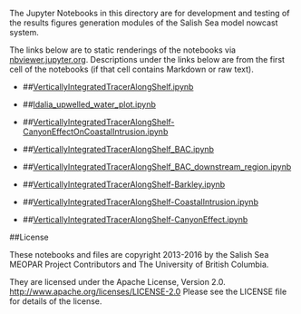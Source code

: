 The Jupyter Notebooks in this directory are for development and testing of
the results figures generation modules of the Salish Sea model nowcast system.

The links below are to static renderings of the notebooks via
[nbviewer.jupyter.org](http://nbviewer.jupyter.org/).
Descriptions under the links below are from the first cell of the notebooks
(if that cell contains Markdown or raw text).

* ##[VerticallyIntegratedTracerAlongShelf.ipynb](http://nbviewer.jupyter.org/urls/bitbucket.org/canyonsubc/outputanalysisnotebooks/raw/tip/VerticallyIntegratedQuantities/VerticallyIntegratedTracerAlongShelf.ipynb)  
    
* ##[Idalia_upwelled_water_plot.ipynb](http://nbviewer.jupyter.org/urls/bitbucket.org/canyonsubc/outputanalysisnotebooks/raw/tip/VerticallyIntegratedQuantities/Idalia_upwelled_water_plot.ipynb)  
    
* ##[VerticallyIntegratedTracerAlongShelf-CanyonEffectOnCoastalIntrusion.ipynb](http://nbviewer.jupyter.org/urls/bitbucket.org/canyonsubc/outputanalysisnotebooks/raw/tip/VerticallyIntegratedQuantities/VerticallyIntegratedTracerAlongShelf-CanyonEffectOnCoastalIntrusion.ipynb)  
    
* ##[VerticallyIntegratedTracerAlongShelf_BAC.ipynb](http://nbviewer.jupyter.org/urls/bitbucket.org/canyonsubc/outputanalysisnotebooks/raw/tip/VerticallyIntegratedQuantities/VerticallyIntegratedTracerAlongShelf_BAC.ipynb)  
    
* ##[VerticallyIntegratedTracerAlongShelf_BAC_downstream_region.ipynb](http://nbviewer.jupyter.org/urls/bitbucket.org/canyonsubc/outputanalysisnotebooks/raw/tip/VerticallyIntegratedQuantities/VerticallyIntegratedTracerAlongShelf_BAC_downstream_region.ipynb)  
    
* ##[VerticallyIntegratedTracerAlongShelf-Barkley.ipynb](http://nbviewer.jupyter.org/urls/bitbucket.org/canyonsubc/outputanalysisnotebooks/raw/tip/VerticallyIntegratedQuantities/VerticallyIntegratedTracerAlongShelf-Barkley.ipynb)  
    
* ##[VerticallyIntegratedTracerAlongShelf-CoastalIntrusion.ipynb](http://nbviewer.jupyter.org/urls/bitbucket.org/canyonsubc/outputanalysisnotebooks/raw/tip/VerticallyIntegratedQuantities/VerticallyIntegratedTracerAlongShelf-CoastalIntrusion.ipynb)  
    
* ##[VerticallyIntegratedTracerAlongShelf-CanyonEffect.ipynb](http://nbviewer.jupyter.org/urls/bitbucket.org/canyonsubc/outputanalysisnotebooks/raw/tip/VerticallyIntegratedQuantities/VerticallyIntegratedTracerAlongShelf-CanyonEffect.ipynb)  
    

##License

These notebooks and files are copyright 2013-2016
by the Salish Sea MEOPAR Project Contributors
and The University of British Columbia.

They are licensed under the Apache License, Version 2.0.
http://www.apache.org/licenses/LICENSE-2.0
Please see the LICENSE file for details of the license.
